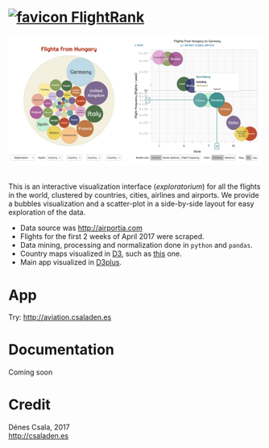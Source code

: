 [<img src="favicon.ico" alt="favicon" height=24 width=24 />  FlightRank](http://aviation.csaladen.es/)
======
[![FlightRank](snapshot.png "FlightRank")](http://aviation.csaladen.es/)  
  
This is an interactive visualization interface (_exploratorium_) for all the flights in the world, clustered by countries, cities, airlines and airports. We provide a bubbles visualization and a scatter-plot in a side-by-side layout for easy exploration of the data.
  
- Data source was http://airportia.com
- Flights for the first 2 weeks of April 2017 were scraped.
- Data mining, processing and normalization done in `python` and `pandas`.
- Country maps visualized in [D3](http:/d3js.org), such as [this](blog.csaladen.es/airports/ae/) one.
- Main app visualized in [D3plus](http://d3plus.org).

# App
Try: http://aviation.csaladen.es  

# Documentation 
Coming soon
   
# Credit
Dénes Csala, 2017  
http://csaladen.es
